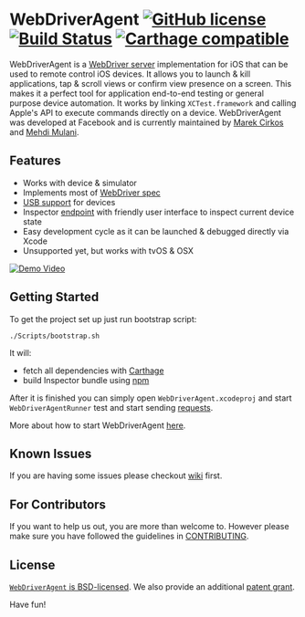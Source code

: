 # WebDriverAgent [![GitHub license](https://img.shields.io/badge/license-BSD-lightgrey.svg)](LICENSE) [![Build Status](https://travis-ci.org/facebook/WebDriverAgent.svg?branch=master)](https://travis-ci.org/facebook/WebDriverAgent) [![Carthage compatible](https://img.shields.io/badge/Carthage-compatible-4BC51D.svg?style=flat)](https://github.com/Carthage/Carthage)

WebDriverAgent is a [WebDriver server](https://w3c.github.io/webdriver/webdriver-spec.html) implementation for iOS that can be used to remote control iOS devices. It allows you to launch & kill applications, tap & scroll views or confirm view presence on a screen. This makes it a perfect tool for application end-to-end testing or general purpose device automation. It works by linking `XCTest.framework` and calling Apple's API to execute commands directly on a device. WebDriverAgent was developed at Facebook and is currently maintained by [Marek Cirkos](https://github.com/marekcirkos) and [Mehdi Mulani](https://github.com/mmmulani).

## Features
 * Works with device & simulator
 * Implements most of [WebDriver spec](https://w3c.github.io/webdriver/webdriver-spec.html)
 * [USB support](https://github.com/marekcirkos/WebDriverAgent/wiki/USB-support) for devices
 * Inspector [endpoint](http://localhost:8100/inspector) with friendly user interface to inspect current device state
 * Easy development cycle as it can be launched & debugged directly via Xcode
 * Unsupported yet, but works with tvOS & OSX

[![Demo Video](https://j.gifs.com/mZkvqR.gif)](https://youtu.be/EatiYGFxBxY)

## Getting Started
To get the project set up just run bootstrap script:
```
./Scripts/bootstrap.sh
```
It will:
* fetch all dependencies with [Carthage](https://github.com/Carthage/Carthage)
* build Inspector bundle using [npm](https://www.npmjs.com)

After it is finished you can simply open `WebDriverAgent.xcodeproj` and start `WebDriverAgentRunner` test
and start sending [requests](https://github.com/marekcirkos/WebDriverAgent/wiki/Queries).

More about how to start WebDriverAgent [here](https://github.com/marekcirkos/WebDriverAgent/wiki/Starting-WebDriverAgent).

## Known Issues
If you are having some issues please checkout [wiki](https://github.com/marekcirkos/WebDriverAgent/wiki/Common-Issues) first.

## For Contributors
If you want to help us out, you are more than welcome to. However please make sure you have followed the guidelines in [CONTRIBUTING](CONTRIBUTING.md).

## License

[`WebDriverAgent` is BSD-licensed](LICENSE). We also provide an additional [patent grant](PATENTS).

Have fun!
